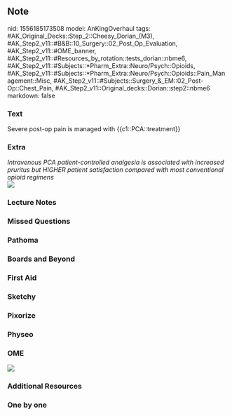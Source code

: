 ## Note
nid: 1556185173508
model: AnKingOverhaul
tags: #AK_Original_Decks::Step_2::Cheesy_Dorian_(M3), #AK_Step2_v11::#B&B::10_Surgery::02_Post_Op_Evaluation, #AK_Step2_v11::#OME_banner, #AK_Step2_v11::#Resources_by_rotation::tests_dorian::nbme6, #AK_Step2_v11::#Subjects::*Pharm_Extra::Neuro/Psych::Opioids, #AK_Step2_v11::#Subjects::*Pharm_Extra::Neuro/Psych::Opioids::Pain_Management::Misc, #AK_Step2_v11::#Subjects::Surgery_&_EM::02_Post-Op::Chest_Pain, #AK_Step2_v11::Original_decks::Dorian::step2::nbme6
markdown: false

### Text
Severe post-op pain is managed with {{c1::PCA::treatment}}

### Extra
<div>
  <div>
    <i>Intravenous PCA patient-controlled analgesia is associated
    with increased pruritus but HIGHER patient satisfaction
    compared with most conventional opioid regimens</i>
  </div>
  <div>
    <i><img src="paste-236463719448577.jpg"></i>
  </div>
</div>

### Lecture Notes


### Missed Questions


### Pathoma


### Boards and Beyond


### First Aid


### Sketchy


### Pixorize


### Physeo


### OME
<div class="ome-widget">
  <a href="https://onlinemeded.org?ref=anki"><img src=
  "_OME_AnkiFlashcards_General_7.png"></a>
</div>

### Additional Resources


### One by one

